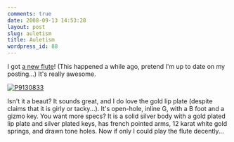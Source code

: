 ```yaml
---
comments: true
date: 2008-09-13 14:53:28
layout: post
slug: auletism
title: Auletism
wordpress_id: 88
---
```


I got [a new flute](http://www.gemeinhardt.com/main.taf?p=1,3,1)! (This happened a while ago, pretend I'm up to date on my posting...) It's really awesome.

[![P9130833](http://farm4.static.flickr.com/3087/2854473106_a407d0d500.jpg)](http://www.flickr.com/photos/couchpotato99/2854473106/) 

Isn't it a beaut? It sounds great, and I do love the gold lip plate (despite claims that it is girly or tacky...). It's open-hole, inline G, with a B foot and a gizmo key. You want more specs? It is a solid silver body with a gold plated lip plate and silver plated keys, has french pointed arms, 12 karat white gold springs, and drawn tone holes. Now if only I could play the flute decently...

